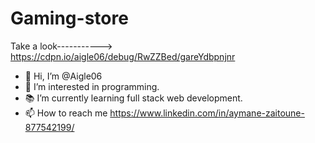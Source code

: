 # Gaming-store
Take a look-----------> https://cdpn.io/aigle06/debug/RwZZBed/gareYdbpnjnr
- 👋 Hi, I’m @Aigle06
- 👀 I’m interested in programming.
- 📚 I’m currently learning full stack web development.
- 📫 How to reach me https://www.linkedin.com/in/aymane-zaitoune-877542199/

<!---
Aigle06/Aigle06 is a ✨ special ✨ repository because its `README.md` (this file) appears on your GitHub profile.
You can click the Preview link to take a look at your changes.
--->

